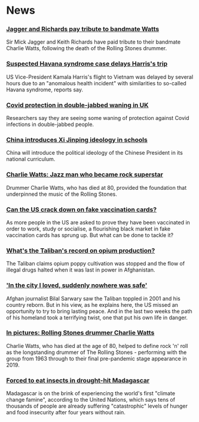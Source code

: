# News
### [Jagger and Richards pay tribute to bandmate Watts](https://www.bbc.com/news/entertainment-arts-58325271)
Sir Mick Jagger and Keith Richards have paid tribute to their bandmate Charlie Watts, following the death of the Rolling Stones drummer.
### [Suspected Havana syndrome case delays Harris's trip](https://www.bbc.com/news/world-us-canada-58322593)
US Vice-President Kamala Harris's flight to Vietnam was delayed by several hours due to an "anomalous health incident" with similarities to so-called Havana syndrome, reports say.
### [Covid protection in double-jabbed waning in UK](https://www.bbc.com/news/health-58322882)
Researchers say they are seeing some waning of protection against Covid infections in double-jabbed people. 
### [China introduces Xi Jinping ideology in schools](https://www.bbc.com/news/world-asia-58301575)
China will introduce the political ideology of the Chinese President in its national curriculum.
### [Charlie Watts: Jazz man who became rock superstar](https://www.bbc.com/news/entertainment-arts-22200496)
Drummer Charlie Watts, who has died at 80, provided the foundation that underpinned the music of the Rolling Stones.
### [Can the US crack down on fake vaccination cards?](https://www.bbc.com/news/business-58309026)
As more people in the US are asked to prove they have been vaccinated in order to work, study or socialise, a flourishing black market in fake vaccination cards has sprung up. But what can be done to tackle it?
### [What's the Taliban's record on opium production?](https://www.bbc.com/news/world-asia-58308494)
The Taliban claims opium poppy cultivation was stopped and the flow of illegal drugs halted when it was last in power in Afghanistan.
### ['In the city I loved, suddenly nowhere was safe'](https://www.bbc.com/news/world-south-asia-58071592)
Afghan journalist Bilal Sarwary saw the Taliban toppled in 2001 and his country reborn. But in his view, as he explains here, the US missed an opportunity to try to bring lasting peace. And in the last two weeks the path of his homeland took a terrifying twist, one that put his own life in danger.
### [In pictures: Rolling Stones drummer Charlie Watts](https://www.bbc.com/news/entertainment-arts-58323305)
Charlie Watts, who has died at the age of 80, helped to define rock 'n' roll as the longstanding drummer of The Rolling Stones - performing with the group from 1963 through to their final pre-pandemic stage appearance in 2019.
### [Forced to eat insects in drought-hit Madagascar](https://www.bbc.com/news/world-africa-58303792)
Madagascar is on the brink of experiencing the world's first "climate change famine", according to the United Nations, which says tens of thousands of people are already suffering "catastrophic" levels of hunger and food insecurity after four years without rain.
